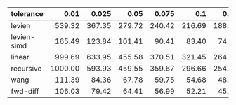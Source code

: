 | tolerance    |   0.01 |   0.025 |   0.05 |   0.075 |   0.1 |   0.15 |   0.2 |   0.25 |   0.5 |   1 |
|--------------| ------:| ------:| ------:| ------:| ------:| ------:| ------:| ------:| ------:| ------:|
|levien        | 539.32 | 367.35 | 279.72 | 240.42 | 216.69 | 188.18 | 170.90 | 158.66 | 128.49 | 107.41 |
|levien-simd   | 165.49 | 123.84 | 101.41 | 90.41 | 83.40 | 74.43 | 68.57 | 64.71 | 54.39 | 46.97 |
|linear        | 999.69 | 633.95 | 455.58 | 370.51 | 321.45 | 264.80 | 227.14 | 201.82 | 142.25 | 100.42 |
|recursive     | 1000.00 | 593.93 | 459.55 | 359.67 | 296.66 | 254.87 | 228.81 | 203.01 | 132.58 | 100.82 |
|wang          | 111.39 | 84.36 | 67.78 | 59.75 | 54.68 | 48.01 | 43.67 | 40.97 | 32.70 | 27.27 |
|fwd-diff      | 106.03 | 79.42 | 64.41 | 56.99 | 52.21 | 45.93 | 41.84 | 39.00 | 31.20 | 26.01 |
